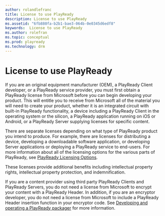 ```yaml
---
author: rolandlefranc
title: License to use PlayReady
description: License to use PlayReady
ms.assetid: "6fb880fa-b2b1-bae3-064b-0e0345d6edf8"
keywords:  License to use PlayReady
ms.author: rolefran
ms.topic: conceptual
ms.prod: playready
ms.technology: drm
---
```


# License to use PlayReady

If you are an original equipment manufacturer (OEM), a PlayReady Client developer, or a PlayReady service provider, you must first obtain a PlayReady license from Microsoft before you can begin developing your product. This will entitle you to receive from Microsoft all of the material you will need to create your product, whether it is an integrated circuit with built-in PlayReady functionality, a device including a PlayReady Client in the operating system or the silicon, a PlayReady application running on iOS or Android, or a PlayReady Server supplying licenses for specific content.

There are separate licenses depending on what type of PlayReady product you intend to produce. For example, there are licenses for distributing a device, developing a downloadable software application, or developing Server applications or deploying a PlayReady service to end-users. For more information about all of the licensing options for the various parts of PlayReady, see [PlayReady Licensing Options](https://www.microsoft.com/playready/licensing/).

These licenses provide additional benefits including intellectual property rights, intellectual property protection, and indemnification.

If you are a content provider using third party PlayReady Clients and PlayReady Servers, you do not need a license from Microsoft to encrypt your content with a PlayReady Header. In addition, if you are an encryptor developer, you do not need a license from Microsoft to include a PlayReady Header insertion function in your encryptor code. See [Developing and operating a PlayReady packager](developing-packager.md) for more information.